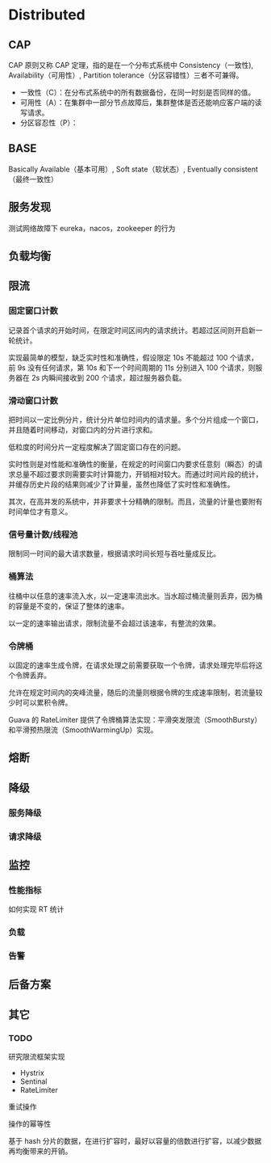 # Distributed

## CAP

CAP 原则又称 CAP 定理，指的是在一个分布式系统中 Consistency（一致性), Availability（可用性）, Partition tolerance（分区容错性）三者不可兼得。

- 一致性（C）：在分布式系统中的所有数据备份，在同一时刻是否同样的值。
- 可用性（A）：在集群中一部分节点故障后，集群整体是否还能响应客户端的读写请求。
- 分区容忍性（P）：

## BASE

Basically Available（基本可用）, Soft state（软状态）, Eventually consistent（最终一致性）

## 服务发现

测试网络故障下 eureka，nacos，zookeeper 的行为

## 负载均衡

## 限流

### 固定窗口计数

记录首个请求的开始时间，在限定时间区间内的请求统计。若超过区间则开启新一轮统计。

实现最简单的模型，缺乏实时性和准确性，假设限定 10s 不能超过 100 个请求，前 9s 没有任何请求，第 10s 和下一个时间周期的 11s 分别进入 100 个请求，则服务器在 2s 内瞬间接收到 200 个请求，超过服务器负载。

### 滑动窗口计数

把时间以一定比例分片，统计分片单位时间内的请求量。多个分片组成一个窗口，并且随着时间移动，对窗口内的分片进行求和。

低粒度的时间分片一定程度解决了固定窗口存在的问题。

实时性则是对性能和准确性的衡量，在规定的时间窗口内要求任意刻（瞬态）的请求总量不超过要求则需要实时计算能力，开销相对较大。而通过时间片段的统计，并缓存历史片段的结果则减少了计算量，虽然也降低了实时性和准确性。

其次，在高并发的系统中，并非要求十分精确的限制。而且，流量的计量也要附有时间单位才有意义。

### 信号量计数/线程池

限制同一时间的最大请求数量，根据请求时间长短与吞吐量成反比。

### 桶算法

往桶中以任意的速率流入水，以一定速率流出水。当水超过桶流量则丢弃，因为桶的容量是不变的，保证了整体的速率。

以一定的速率输出请求，限制流量不会超过该速率，有整流的效果。

### 令牌桶

以固定的速率生成令牌，在请求处理之前需要获取一个令牌，请求处理完毕后将这个令牌丢弃。

允许在规定时间内的突峰流量，随后的流量则根据令牌的生成速率限制，若流量较少时可以累积令牌。

Guava 的 RateLimiter 提供了令牌桶算法实现：平滑突发限流（SmoothBursty）和平滑预热限流（SmoothWarmingUp）实现。

## 熔断

## 降级

### 服务降级

### 请求降级

## 监控

### 性能指标

如何实现 RT 统计

### 负载

### 告警

## 后备方案

## 其它

### TODO

研究限流框架实现

- Hystrix
- Sentinal
- RateLimiter

重试操作

操作的幂等性

基于 hash 分片的数据，在进行扩容时，最好以容量的倍数进行扩容，以减少数据再均衡带来的开销。

